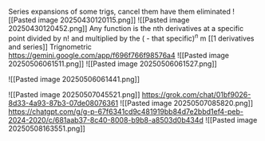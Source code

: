 Series expansions of some trigs, cancel them have them eliminated
![[Pasted image 20250430120115.png]]
![[Pasted image 20250430120452.png]]
	Any function is 
		the nth derivatives at a specific point divided by n! and multiplied by the ( - that specific)$^n$
		m
[[1 derivatives and series]]
Trignometric
	https://gemini.google.com/app/f696f766f98576a4
	![[Pasted image 20250506061511.png]]
		![[Pasted image 20250506061527.png]]




![[Pasted image 20250506061441.png]]

![[Pasted image 20250507045521.png]]
https://grok.com/chat/01bf9026-8d33-4a93-87b3-07de08076361
![[Pasted image 20250507085820.png]]
https://chatgpt.com/g/g-p-67f6341cd9c481919bb84d7e2bbd1ef4-peb-2024-2020/c/681aab37-8c40-8008-b9b8-a8503d0b434d
![[Pasted image 20250508163551.png]]